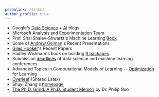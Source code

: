 ```yaml
---
permalink: /links/
author_profile: true
---
```


* Google's [Data Science](http://www.unofficialgoogledatascience.com/) + [AI](https://ai.googleblog.com/) blogs
* [Microsoft Analysis and Experimentation Team](https://exp-platform.com/)
* Prof. Shai Shalev-Shwartz's Machine Learning [Book](http://www.cs.huji.ac.il/~shais/UnderstandingMachineLearning/copy.html)
* Some of [Andrew Gelman](http://www.stat.columbia.edu/~gelman/presentations/)'s Recent Presentations
* [Giles Hooker](http://faculty.bscb.cornell.edu/~hooker/)'s Recent Papers
* Hadley Wickham's book on building [R packages](http://r-pkgs.had.co.nz/)
* Submission [deadlines](http://lucasmentch.com/links.html) of data science and machine learning conferences
* Advanced Topics in Computational Models of Learning -- [Optimization for Learning](http://web.cs.iastate.edu/~jialiu/teaching/COMS672_F17/)
* [Overleaf](https://www.overleaf.com) (Shared Latex)
* Shuyi Zhang's [homepage](http://songxichen.gsm.pku.edu.cn/people/shuyizhang)
* [The Ph.D. Grind: A Ph.D. Student Memoir](http://www.pgbovine.net/PhD-memoir/pguo-PhD-grind.pdf) by Dr. Philip Guo


